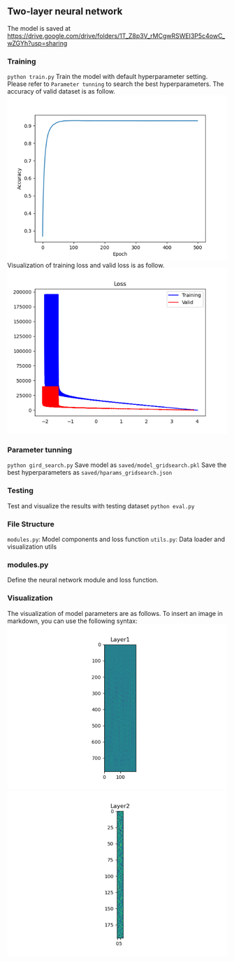 ## Two-layer neural network
The model is saved at https://drive.google.com/drive/folders/1T_Z8p3V_rMCgwRSWEI3P5c4owC_wZGYh?usp=sharing

### Training
`python train.py`
Train the model with default hyperparameter setting. Please refer to `Parameter tunning` to search the best hyperparameters.
The accuracy of valid dataset is as follow.
![acc.png](https://github.com/Irreel/DATA130051/blob/main/hw1/img/acc.png?raw=true)
Visualization of training loss and valid loss is as follow.
![loss.png](https://github.com/Irreel/DATA130051/blob/main/hw1/img/loss.png?raw=true)

### Parameter tunning
`python gird_search.py`
Save model as `saved/model_gridsearch.pkl`
Save the best hyperparameters as `saved/hparams_gridsearch.json`

### Testing
Test and visualize the results with testing dataset
`python eval.py`

### File Structure
`modules.py`: Model components and loss function
`utils.py`: Data loader and visualization utils 

### modules.py
Define the neural network module and loss function.

### Visualization
The visualization of model parameters are as follows.
To insert an image in markdown, you can use the following syntax:
![FC1.png](https://github.com/Irreel/DATA130051/blob/main/hw1/img/FC1.png?raw=true)
![FC2.png](https://github.com/Irreel/DATA130051/blob/main/hw1/img/FC2.png?raw=true)